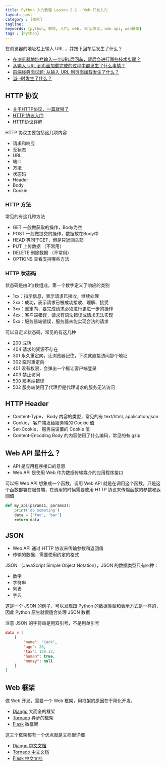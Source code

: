 ```yaml
---
title: Python 入门教程 Lesson 2.2 - Web 开发入门
layout: post
category : [技术]
tagline: 
keywords: [python, 教程, 入门, web, http协议, web api, web框架]
tags : [Python]
---
```


在浏览器的地址栏上输入 URL ，并按下回车后发生了什么？

- [在浏览器地址栏输入一个URL后回车，背后会进行哪些技术步骤？](https://www.zhihu.com/question/34873227)
- [从输入 URL 到页面加载完成的过程中都发生了什么事情？](http://fex.baidu.com/blog/2014/05/what-happen/)
- [前端经典面试题: 从输入 URL 到页面加载发生了什么？](https://gold.xitu.io/entry/57f10284da2f60004f5f2e5e)
- [当···时发生了什么？](https://github.com/skyline75489/what-happens-when-zh_CN)

## HTTP 协议

- [关于HTTP协议，一篇就够了](http://www.jianshu.com/p/80e25cb1d81a)
- [HTTP 协议入门](http://www.ruanyifeng.com/blog/2016/08/http.html)
- [HTTP协议详解](http://www.cnblogs.com/li0803/archive/2008/11/03/1324746.html)


HTTP 协议主要包括这几项内容

- 请求和响应
- 无状态
- URL
- 端口
- 方法
- 状态码 
- Header
- Body
- Cookie

### HTTP 方法

常见的有这几种方法

- GET 一般做获取的操作，Body为空
- POST 一般做提交的操作，数据放在Body中
- HEAD 等同于GET，但是只返回头部
- PUT 上传数据 （不常用）
- DELETE 删除数据 （不常用）
- OPTIONS 查看支持哪些方法

### HTTP 状态码

状态码是由3位数组成，第一个数字定义了响应的类别

- 1xx：指示信息，表示请求已接收，继续处理
- 2xx：成功，表示请求已被成功接收、理解、接受
- 3xx：重定向，要完成请求必须进行更进一步的操作
- 4xx：客户端错误，请求有语法错误或请求无法实现
- 5xx：服务器端错误，服务器未能实现合法的请求

可以自定义状态码，常见的有这几种

- 200 成功
- 404 请求的资源不存在
- 301 永久重定向，让浏览器记住，下次就直接访问那个地址
- 302 临时重定向
- 401 没有权限，会弹出一个框让客户端登录
- 403 禁止访问
- 500 服务端错误
- 502 服务端使用了代理但是代理请求的服务无法访问 

## HTTP Header

- Content-Type， Body 内容的类型，常见的有 text/html, application/json
- Cookie， 客户端发给服务端的 Cookie 值
- Set-Cookie， 服务端设置的 Cookie 值
- Content-Encoding Body 的内容使用了什么编码，常见的有 gzip


## Web API 是什么？

- API 是应用程序接口的意思
- Web API 是使用 Web 作为数据传输媒介的应用程序接口

可以把 Web API 想象成一个函数，调用 Web API 就是在调用这个函数。只是这个函数部署在服务端，在调用的时候需要使用 HTTP 协议来传输函数的参数和返回值

```py
def my_api(params1, params2):
    print('do someting')
    data = ['foo', 'bar']
    return data
```

## JSON

- Web API 通过 HTTP 协议来传输参数和返回值
- 传输的数据，需要使用约定的格式

JSON （JavaScript Simple Object Notation），JSON 的数据类型只有四种：

- 数字
- 字符串
- 列表
- 字典

这是一个 JSON 的例子，可以发现跟 Python 的数据类型和表示方式是一样的，因此 Python 原生就很适合处理 JSON 数据

注意 JSON 的字符串是用双引号，不是用单引号

```json
data = [
    {
        "name": "jack",
        "age": 28,
        "tax": 120.12,
        "human": true,
        "money": null
    }
]
```

## Web 框架

做 Web 开发，需要一个 Web 框架，用框架的原因在于简化开发。

- [Django](https://www.djangoproject.com/) 大而全的框架
- [Tornado](http://www.tornadoweb.org/en/stable/) 异步的框架
- [Flask](http://flask.pocoo.org/) 微框架

这三个框架都有一个优点就是文档很详细

- [Django 中文文档](https://wizardforcel.gitbooks.io/django-chinese-docs-18/content/)
- [Tornado 中文文档](https://tornado-zh.readthedocs.io/zh/latest/)
- [Flask 中文文档](http://docs.jinkan.org/docs/flask/)



